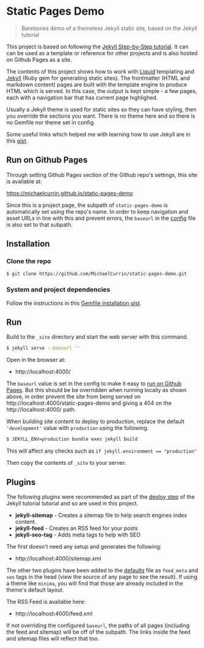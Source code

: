 # Static Pages Demo
> Barebones demo of a themeless Jekyll static site, based on the Jekyll tutorial

This project is based on following the [Jekyll Step-by-Step tutorial](https://jekyllrb.com/docs/step-by-step/01-setup/). It can can be used as a template or reference for other projects and is also hosted on Github Pages as a site.

The contents of this project shows how to work with [Liquid](https://shopify.github.io/liquid/) templating and [Jekyll](https://jekyllrb.com/) (Ruby gem for generating static sites). The frontmatter (HTML and markdown content) pages are built with the template engine to produce HTML which is served. In this case, the output is kept simple - a few pages, each with a navigation bar that has current page highlighed.

Usually a Jekyll theme is used for static sites so they can have styling, then you override the sections you want. There is no theme here and so there is no Gemfile nor theme set in config.

Some useful links which helped me with learning how to use Jekyll are in this [gist](https://gist.github.com/MichaelCurrin/dfd14bfa74938e40f251bc00445a1627).


## Run on Github Pages

Through setting Github Pages section of the Github repo's settings, this site is available at:

https://michaelcurrin.github.io/static-pages-demo

Since this is a project page, the subpath of `static-pages-demo` is automatically set using the repo's name. In order to keep navigation and asset URLs in line with this and prevent errors, the `baseurl` in the [config](_config.yml) file is also set to that subpath.


## Installation

### Clone the repo

```bash
$ git clone https://github.com/MichaelCurrin/static-pages-demo.git
```

### System and project dependencies

Follow the instructions in this [Gemfile installation gist](https://gist.github.com/MichaelCurrin/1085ab164550b31272699920b5549d4b#with-a-gemfile).


## Run


Build to the `_site` directory and start the web server with this command.

```bash
$ jekyll serve --baseurl ''
```

Open in the browser at:

- http://localhost:4000/


The `baseurl` value is set in the config to make it easy to [run on Github Pages](#run-on-github-pages). But this should be be overridden when running locally as shown above, in order prevent the site from being served on http://localhost:4000/static-pages-demo and giving a 404 on the http://localhost:4000/ path.


When building site content to deploy to production, replace the default `'development'` value with `production` using the following.

```bash
$ JEKYLL_ENV=production bundle exec jekyll build
```

This will affect any checks such as `if jekyll.environment == "production"`

Then copy the contents of `_site` to your server.


## Plugins

The following plugins were recommended as part of the [deploy step](https://jekyllrb.com/docs/step-by-step/10-deployment/) of the Jekyll tutorial tutorial and so are used in this project.

- **jekyll-sitemap** - Creates a sitemap file to help search engines index content.
- **jekyll-feed** - Creates an RSS feed for your posts
- **jekyll-seo-tag** - Adds meta tags to help with SEO

The first doesn't need any setup and generates the following:

- http://localhost:4000/sitemap.xml

The other two plugins have been added to the [defaults](_layouts/default.html) file as `feed_meta` and `seo` tags in the head (view the source of any page to see the result). If using a theme like `minima`, you will find that those are already included in the theme's default layout.

The RSS Feed is available here:

- http://localhost:4000/feed.xml

If not overriding the configured `baseurl`, the paths of all pages (including the feed and sitemap) will be off of the subpath. The links inside the feed and sitemap files will reflect that too.
